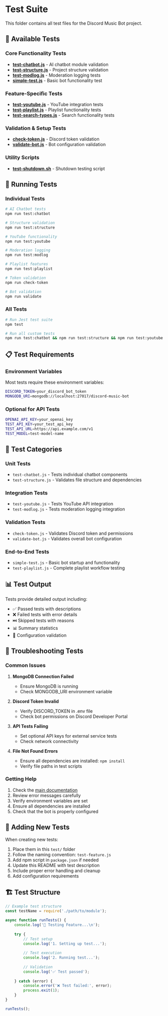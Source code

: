# Test Suite

This folder contains all test files for the Discord Music Bot project.

## 🧪 Available Tests

### Core Functionality Tests
- [**test-chatbot.js**](test-chatbot.js) - AI chatbot module validation
- [**test-structure.js**](test-structure.js) - Project structure validation
- [**test-modlog.js**](test-modlog.js) - Moderation logging tests
- [**simple-test.js**](simple-test.js) - Basic bot functionality test

### Feature-Specific Tests
- [**test-youtube.js**](test-youtube.js) - YouTube integration tests
- [**test-playlist.js**](test-playlist.js) - Playlist functionality tests
- [**test-search-types.js**](test-search-types.js) - Search functionality tests

### Validation & Setup Tests
- [**check-token.js**](check-token.js) - Discord token validation
- [**validate-bot.js**](validate-bot.js) - Bot configuration validation

### Utility Scripts
- [**test-shutdown.sh**](test-shutdown.sh) - Shutdown testing script

## 🚀 Running Tests

### Individual Tests
```bash
# AI Chatbot tests
npm run test:chatbot

# Structure validation
npm run test:structure

# YouTube functionality
npm run test:youtube

# Moderation logging
npm run test:modlog

# Playlist features
npm run test:playlist

# Token validation
npm run check-token

# Bot validation
npm run validate
```

### All Tests
```bash
# Run Jest test suite
npm test

# Run all custom tests
npm run test:chatbot && npm run test:structure && npm run test:youtube
```

## 📋 Test Requirements

### Environment Variables
Most tests require these environment variables:
```sh
DISCORD_TOKEN=your_discord_bot_token
MONGODB_URI=mongodb://localhost:27017/discord-music-bot
```

### Optional for API Tests
```sh
OPENAI_API_KEY=your_openai_key
TEST_API_KEY=your_test_api_key
TEST_API_URL=https://api.example.com/v1
TEST_MODEL=test-model-name
```

## 🔧 Test Categories

### Unit Tests
- `test-chatbot.js` - Tests individual chatbot components
- `test-structure.js` - Validates file structure and dependencies

### Integration Tests
- `test-youtube.js` - Tests YouTube API integration
- `test-modlog.js` - Tests moderation logging integration

### Validation Tests
- `check-token.js` - Validates Discord token and permissions
- `validate-bot.js` - Validates overall bot configuration

### End-to-End Tests
- `simple-test.js` - Basic bot startup and functionality
- `test-playlist.js` - Complete playlist workflow testing

## 📊 Test Output

Tests provide detailed output including:
- ✅ Passed tests with descriptions
- ❌ Failed tests with error details
- ⏭️ Skipped tests with reasons
- 📊 Summary statistics
- 🔧 Configuration validation

## 🐛 Troubleshooting Tests

### Common Issues
1. **MongoDB Connection Failed**
   - Ensure MongoDB is running
   - Check MONGODB_URI environment variable

2. **Discord Token Invalid**
   - Verify DISCORD_TOKEN in .env file
   - Check bot permissions on Discord Developer Portal

3. **API Tests Failing**
   - Set optional API keys for external service tests
   - Check network connectivity

4. **File Not Found Errors**
   - Ensure all dependencies are installed: `npm install`
   - Verify file paths in test scripts

### Getting Help
1. Check the [main documentation](../docs/)
2. Review error messages carefully
3. Verify environment variables are set
4. Ensure all dependencies are installed
5. Check that the bot is properly configured

## 📝 Adding New Tests

When creating new tests:
1. Place them in this `test/` folder
2. Follow the naming convention: `test-feature.js`
3. Add npm script in `package.json` if needed
4. Update this README with test description
5. Include proper error handling and cleanup
6. Add configuration requirements

## 🏗️ Test Structure

```javascript
// Example test structure
const testName = require('./path/to/module');

async function runTests() {
    console.log('🧪 Testing Feature...\n');
    
    try {
        // Test setup
        console.log('1. Setting up test...');
        
        // Test execution
        console.log('2. Running test...');
        
        // Validation
        console.log('✅ Test passed');
        
    } catch (error) {
        console.error('❌ Test failed:', error);
        process.exit(1);
    }
}

runTests();
```
